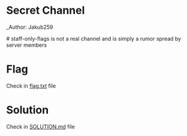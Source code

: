 # Secret Channel

_Author: Jakub259

\# staff-only-flags is not a real channel and is simply a rumor spread by server members

# Flag

Check in [flag.txt](flag.txt) file

# Solution

Check in [SOLUTION.md](solution/SOLUTION.md) file
